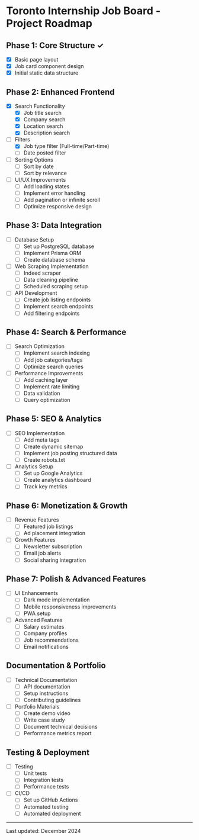 # Toronto Internship Job Board - Project Roadmap

## Phase 1: Core Structure ✓

- [x] Basic page layout
- [x] Job card component design
- [x] Initial static data structure

## Phase 2: Enhanced Frontend

- [x] Search Functionality
  - [x] Job title search
  - [x] Company search
  - [x] Location search
  - [x] Description search
- [ ] Filters
  - [x] Job type filter (Full-time/Part-time)
  - [ ] Date posted filter
- [ ] Sorting Options
  - [ ] Sort by date
  - [ ] Sort by relevance
- [ ] UI/UX Improvements
  - [ ] Add loading states
  - [ ] Implement error handling
  - [ ] Add pagination or infinite scroll
  - [ ] Optimize responsive design

## Phase 3: Data Integration

- [ ] Database Setup
  - [ ] Set up PostgreSQL database
  - [ ] Implement Prisma ORM
  - [ ] Create database schema
- [ ] Web Scraping Implementation
  - [ ] Indeed scraper
  - [ ] Data cleaning pipeline
  - [ ] Scheduled scraping setup
- [ ] API Development
  - [ ] Create job listing endpoints
  - [ ] Implement search endpoints
  - [ ] Add filtering endpoints

## Phase 4: Search & Performance

- [ ] Search Optimization
  - [ ] Implement search indexing
  - [ ] Add job categories/tags
  - [ ] Optimize search queries
- [ ] Performance Improvements
  - [ ] Add caching layer
  - [ ] Implement rate limiting
  - [ ] Data validation
  - [ ] Query optimization

## Phase 5: SEO & Analytics

- [ ] SEO Implementation
  - [ ] Add meta tags
  - [ ] Create dynamic sitemap
  - [ ] Implement job posting structured data
  - [ ] Create robots.txt
- [ ] Analytics Setup
  - [ ] Set up Google Analytics
  - [ ] Create analytics dashboard
  - [ ] Track key metrics

## Phase 6: Monetization & Growth

- [ ] Revenue Features
  - [ ] Featured job listings
  - [ ] Ad placement integration
- [ ] Growth Features
  - [ ] Newsletter subscription
  - [ ] Email job alerts
  - [ ] Social sharing integration

## Phase 7: Polish & Advanced Features

- [ ] UI Enhancements
  - [ ] Dark mode implementation
  - [ ] Mobile responsiveness improvements
  - [ ] PWA setup
- [ ] Advanced Features
  - [ ] Salary estimates
  - [ ] Company profiles
  - [ ] Job recommendations
  - [ ] Email notifications

## Documentation & Portfolio

- [ ] Technical Documentation
  - [ ] API documentation
  - [ ] Setup instructions
  - [ ] Contributing guidelines
- [ ] Portfolio Materials
  - [ ] Create demo video
  - [ ] Write case study
  - [ ] Document technical decisions
  - [ ] Performance metrics report

## Testing & Deployment

- [ ] Testing
  - [ ] Unit tests
  - [ ] Integration tests
  - [ ] Performance tests
- [ ] CI/CD
  - [ ] Set up GitHub Actions
  - [ ] Automated testing
  - [ ] Automated deployment

---

Last updated: December 2024
